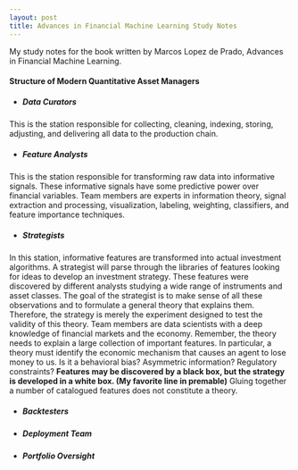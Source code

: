```yaml
---
layout: post
title: Advances in Financial Machine Learning Study Notes
---
```


My study notes for the book written by Marcos Lopez de Prado, Advances in Financial Machine Learning.

#### Structure of Modern Quantitative Asset Managers

- ##### Data Curators
This is the station responsible for collecting, cleaning, indexing, storing, adjusting, and delivering all data to the production chain.
- ##### Feature Analysts
This is the station responsible for transforming raw data into informative signals. These informative signals have some predictive power over financial variables. Team members are experts in information theory, signal extraction and processing, visualization, labeling, weighting, classifiers, and feature importance techniques.
- ##### Strategists
In this station, informative features are transformed into actual investment algorithms. A strategist will parse through the libraries of features looking for ideas to develop an investment strategy. These features were discovered by different analysts studying a wide range of instruments and asset classes. The goal of the strategist is to make sense of all these observations and to formulate a general theory that explains them.
Therefore, the strategy is merely the experiment designed to test the validity of this theory. Team members are data scientists with a deep knowledge of financial markets and the economy. Remember, the theory needs to explain a large collection of important features. In particular, a theory must identify the economic mechanism that causes an agent to lose money to us. Is it a behavioral bias? Asymmetric information? Regulatory constraints? **Features may be discovered by a black box, but the strategy is developed in a white box. (My favorite line in premable)**  Gluing together a number of catalogued features does not constitute a theory.
- ##### Backtesters
- ##### Deployment Team
- ##### Portfolio Oversight
